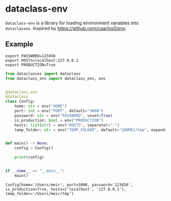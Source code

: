 # dataclass-env

`dataclass-env` is a library for loading environment variables into `dataclasses`. Inspired by https://github.com/caarlos0/env.

## Example

```shell
export PASSWORD=123456
export HOSTS=localhost:127.0.0.1
export PRODUCTION=True
```

```python
from dataclasses import dataclass
from dataclass_env import dataclass_env, env


@dataclass_env
@dataclass
class Config:
    home: str = env("HOME")
    port: int = env("PORT", default="3000")
    password: str = env("PASSWORD", unset=True)
    is_production: bool = env("PRODUCTION")
    hosts: list[str] = env("HOSTS", separator=":")
    temp_folder: str = env("TEMP_FOLDER", default="{HOME}/tmp", expand=True)


def main() -> None:
    config = Config()

    print(config)


if __name__ == "__main__":
    main()
```

```text
Config(home='/Users/meir', port=3000, password='123456', is_production=True, hosts=['localhost', '127.0.0.1'], temp_folder='/Users/meir/tmp')
```
